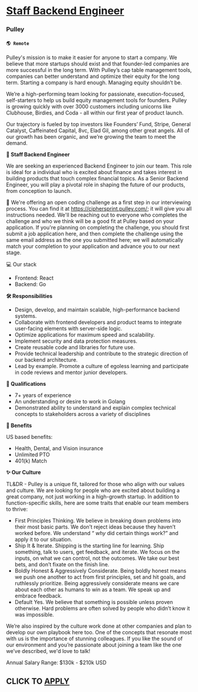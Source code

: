 # [Staff Backend Engineer](https://www.remotewlb.com/apply/staff-backend-engineer-90759)  
### Pulley  
#### `🌎 Remote`  

Pulley's mission is to make it easier for anyone to start a company. We believe that more startups should exist and that founder-led companies are more successful in the long term. With Pulley’s cap table management tools, companies can better understand and optimize their equity for the long term. Starting a company is hard enough. Managing equity shouldn’t be.

We’re a high-performing team looking for passionate, execution-focused, self-starters to help us build equity management tools for founders. Pulley is growing quickly with over 3000 customers including unicorns like Clubhouse, Birdies, and Coda - all within our first year of product launch.

Our trajectory is fueled by top investors like Founders’ Fund, Stripe, General Catalyst, Caffeinated Capital, 8vc, Elad Gil, among other great angels. All of our growth has been organic, and we’re growing the team to meet the demand.

**🌟 Staff Backend Engineer**

We are seeking an experienced Backend Engineer to join our team. This role is ideal for a individual who is excited about finance and takes interest in building products that touch complex financial topics. As a Senior Backend Engineer, you will play a pivotal role in shaping the future of our products, from conception to launch.

🚨 We're offering an open coding challenge as a first step in our interviewing process. You can find it at https://ciphersprint.pulley.com/; it will give you all instructions needed. We'll be reaching out to everyone who completes the challenge and who we think will be a good fit at Pulley based on your application. If you're planning on completing the challenge, you should first submit a job application here, and then complete the challenge using the same email address as the one you submitted here; we will automatically match your completion to your application and advance you to our next stage.

💻 Our stack

  * Frontend: React
  * Backend: Go

**🛠 Responsibilities**

  * Design, develop, and maintain scalable, high-performance backend systems.
  * Collaborate with frontend developers and product teams to integrate user-facing elements with server-side logic.
  * Optimize applications for maximum speed and scalability.
  * Implement security and data protection measures.
  * Create reusable code and libraries for future use.
  * Provide technical leadership and contribute to the strategic direction of our backend architecture.
  * Lead by example. Promote a culture of egoless learning and participate in code reviews and mentor junior developers.

**🙌 Qualifications**

  * 7+ years of experience
  * An understanding or desire to work in Golang
  * Demonstrated ability to understand and explain complex technical concepts to stakeholders across a variety of disciplines

**💚 Benefits**

US based benefits:

  * Health, Dental, and Vision insurance
  * Unlimited PTO
  * 401(k) Match

**✨ Our Culture**

TL&DR - Pulley is a unique fit, tailored for those who align with our values and culture. We are looking for people who are excited about building a great company, not just working in a high-growth startup. In addition to function-specific skills, here are some traits that enable our team members to thrive:

  * First Principles Thinking. We believe in breaking down problems into their most basic parts. We don’t reject ideas because they haven’t worked before. We understand “ _why_ did certain things work?” and apply it to our situation.
  * Ship It & Iterate. Shipping is the starting line for learning. Ship something, talk to users, get feedback, and iterate. We focus on the inputs, on what we can control, not the outcomes. We take our best bets, and don’t fixate on the finish line.
  * Boldly Honest & Aggressively Considerate. Being boldly honest means we push one another to act from first principles, set and hit goals, and ruthlessly prioritize. Being aggressively considerate means we care about each other as humans to win as a team. We speak up and embrace feedback.
  * Default Yes. We believe that something is possible unless proven otherwise. Hard problems are often solved by people who didn’t know it was impossible.

We’re also inspired by the culture work done at other companies and plan to develop our own playbook here too. One of the concepts that resonate most with us is the importance of stunning colleagues. If you like the sound of our environment and you’re passionate about joining a team like the one we’ve described, we'd love to talk!

Annual Salary Range: $130k - $210k USD

  
## CLICK TO [APPLY](https://www.remotewlb.com/apply/staff-backend-engineer-90759)

